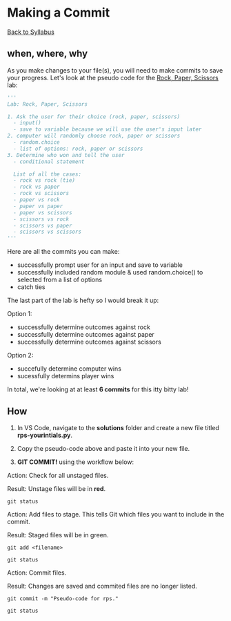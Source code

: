 # Making a Commit
[Back to Syllabus](/README.md)

## when, where, why
As you make changes to your file(s), you will need to make commits to save your progress. Let's look at the pseudo code for the [Rock, Paper, Scissors](/labs/rps.md) lab:

```python
'''
Lab: Rock, Paper, Scissors

1. Ask the user for their choice (rock, paper, scissors)
  - input()
  - save to variable because we will use the user's input later
2. computer will randomly choose rock, paper or scissors
  - random.choice
  - list of options: rock, paper or scissors
3. Determine who won and tell the user
  - conditional statement

  List of all the cases:
  - rock vs rock (tie)
  - rock vs paper
  - rock vs scissors
  - paper vs rock
  - paper vs paper
  - paper vs scissors
  - scissors vs rock
  - scissors vs paper
  - scissors vs scissors
'''
```

Here are all the commits you can make:

- successfully prompt user for an input and save to variable
- successfully included random module & used random.choice() to selected from a list of options
- catch ties

The last part of the lab is hefty so I would break it up:

Option 1:
- successfully determine outcomes against rock
- successfully determine outcomes against paper
- successfully determine outcomes against scissors

Option 2:
- succefully determine computer wins
- sucessfully determins player wins

In total, we're looking at at least **6 commits** for this itty bitty lab!

## How

1. In VS Code, navigate to the **solutions** folder and create a new file titled **rps-yourintials.py**.

2. Copy the pseudo-code above and paste it into your new file.

3. **GIT COMMIT!** using the workflow below:

Action: Check for all unstaged files.

Result: Unstage files will be in **red**.
```
git status
```

Action: Add files to stage. This tells Git which files you want to include in the commit.

Result: Staged files will be in green.

```
git add <filename>
```
```
git status
```

Action: Commit files.

Result: Changes are saved and commited files are no longer listed.

```
git commit -m "Pseudo-code for rps."
```
```
git status
```
